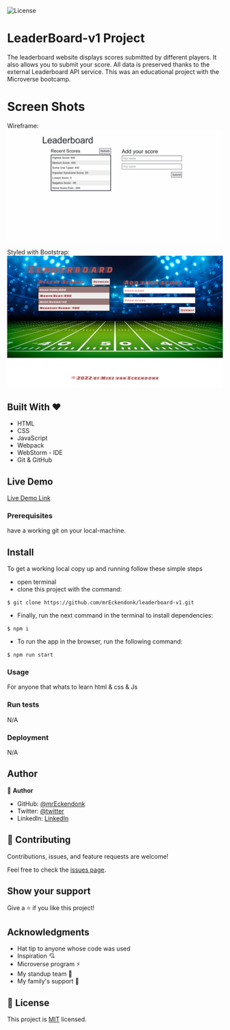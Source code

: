 ![License](https://img.shields.io/badge/license-MIT-green.svg)

# LeaderBoard-v1 Project
The leaderboard website displays scores submitted by different players. It also allows you to submit your score. All data is preserved thanks to the external Leaderboard API service. This was an educational project with the Microverse bootcamp.

# Screen Shots
Wireframe:
![Screen Shot WireFrame](./Leaderboard.png)

Styled with Bootstrap:
![Screen Shot With Styling](./Leaderboard_1.png)

## Built With &hearts;
- HTML
- CSS
- JavaScript
- Webpack
- WebStorm - IDE
- Git & GitHub

## Live Demo

[Live Demo Link](https://leaderboard.xoommit.com/)

### Prerequisites

have a working git on your local-machine.

## Install

To get a working local copy up and running follow these simple steps

- open terminal
- clone this project with the command:

```
$ git clone https://github.com/mrEckendonk/leaderboard-v1.git
```

- Finally, run the next command in the terminal to install dependencies:

```
$ npm i
```	
- To run the app in the browser, run the following command:

```
$ npm run start
```
### Usage
For anyone that whats to learn html & css & Js
### Run tests
N/A
### Deployment
N/A


## Author

👤 **Author**

- GitHub: [@mrEckendonk](https://github.com/mrEckendonk)
- Twitter: [@twitter](https://twitter.com/mike_eckendonk)
- LinkedIn: [LinkedIn](https://www.linkedin.com/in/mike-van-eckendonk)

## 🤝 Contributing

Contributions, issues, and feature requests are welcome!

Feel free to check the [issues page](https://github.com/mrEckendonk/leaderboard-v1/issues).

## Show your support

Give a ⭐️ if you like this project!

## Acknowledgments

- Hat tip to anyone whose code was used
- Inspiration 💘
- Microverse program ⚡
- My standup team 🏹
- My family's support 🙌

## 📝 License

This project is [MIT](./MIT.md) licensed.